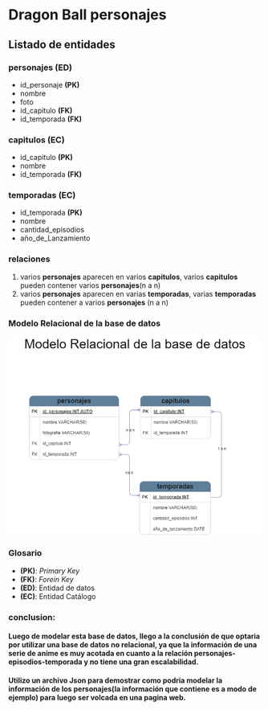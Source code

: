 # Dragon Ball personajes
 
## Listado de entidades

### personajes **(ED)**
- id_personaje **(PK)**
- nombre
- foto
- id_capitulo **(FK)**
- id_temporada **(FK)**

### capitulos **(EC)**
- id_capitulo **(PK)**
- nombre
- id_temporada **(FK)**

### temporadas **(EC)**
- id_temporada **(PK)**
- nombre
- cantidad_episodios
- año_de_Lanzamiento

### relaciones
1. varios **personajes** aparecen en varios **capitulos**, varios **capitulos** pueden contener
varios **personajes**(n a n)
1. varios **personajes** aparecen en varias **temporadas**, varias **temporadas** pueden contener a
varios **personajes** (n a n)

### Modelo Relacional de la base de datos

![Modelo Relacional](./Dragon_ball_ModeloE-R.png)

### Glosario
- **(PK)**: _Primary Key_
- **(FK)**: _Forein Key_
- **(ED)**: Entidad de datos
- **(EC)**: Entidad Catálogo

### conclusion: 
#### Luego de modelar esta base de datos, llego a la conclusión de que optaria por utilizar una base de datos no relacional, ya que la información de una serie de anime es muy acotada en cuanto a la relación personajes-episodios-temporada y no tiene una gran escalabilidad.
#### Utilizo un archivo Json para demostrar como podria modelar la información de los personajes(la información que contiene es a modo de ejemplo) para luego ser volcada en una pagina web.
